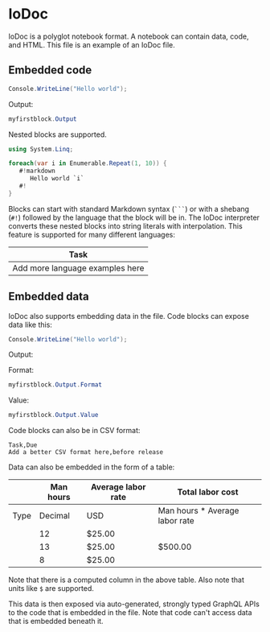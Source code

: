 # IoDoc

IoDoc is a polyglot notebook format. A notebook can contain data, code, and HTML. This file is an example of an IoDoc file.

## Embedded code

```csharp name: myfirstblock, showOutput: false, showCode: true
Console.WriteLine("Hello world");
```

Output:

```csharp
myfirstblock.Output
```

Nested blocks are supported.

```csharp name: mysecondblock, showOutput: true, showCode: true
using System.Linq;

foreach(var i in Enumerable.Repeat(1, 10)) {
   #!markdown
      Hello world `i`
   #!
}

```

Blocks can start with standard Markdown syntax (` ``` `) or with a shebang (`#!`) followed by the language that the block will be in. The IoDoc interpreter converts these nested blocks into string literals with interpolation. This feature is supported for many different languages:

| Task                            |
|---------------------------------|
| Add more language examples here |

## Embedded data

IoDoc also supports embedding data in the file. Code blocks can expose data like this:

```csharp name: myfirstblock, showOutput: false, showCode: true
Console.WriteLine("Hello world");
```

Output:

Format:

```csharp
myfirstblock.Output.Format
```

Value:

```csharp
myfirstblock.Output.Value
```

Code blocks can also be in CSV format:

```csv
Task,Due
Add a better CSV format here,before release
```

Data can also be embedded in the form of a table:

|      | Man hours | Average labor rate | Total labor cost               |
|------|-----------|--------------------|--------------------------------|
| Type | Decimal   | USD                | Man hours * Average labor rate |
|      | 12        | $25.00             |                                |
|      | 13        | $25.00             | $500.00                        |
|      | 8         | $25.00             |                                |

Note that there is a computed column in the above table. Also note that units like `$` are supported.

This data is then exposed via auto-generated, strongly typed GraphQL APIs to the code that is embedded in the file. Note that code can't access data that is embedded beneath it.